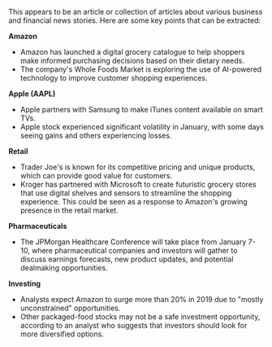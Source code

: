 This appears to be an article or collection of articles about various business and financial news stories. Here are some key points that can be extracted:

**Amazon**

* Amazon has launched a digital grocery catalogue to help shoppers make informed purchasing decisions based on their dietary needs.
* The company's Whole Foods Market is exploring the use of AI-powered technology to improve customer shopping experiences.

**Apple (AAPL)**

* Apple partners with Samsung to make iTunes content available on smart TVs.
* Apple stock experienced significant volatility in January, with some days seeing gains and others experiencing losses.

**Retail**

* Trader Joe's is known for its competitive pricing and unique products, which can provide good value for customers.
* Kroger has partnered with Microsoft to create futuristic grocery stores that use digital shelves and sensors to streamline the shopping experience. This could be seen as a response to Amazon's growing presence in the retail market.

**Pharmaceuticals**

* The JPMorgan Healthcare Conference will take place from January 7-10, where pharmaceutical companies and investors will gather to discuss earnings forecasts, new product updates, and potential dealmaking opportunities.

**Investing**

* Analysts expect Amazon to surge more than 20% in 2019 due to "mostly unconstrained" opportunities.
* Other packaged-food stocks may not be a safe investment opportunity, according to an analyst who suggests that investors should look for more diversified options.